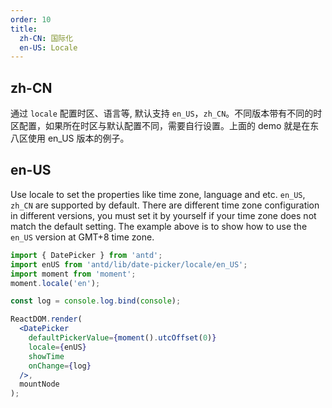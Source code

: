 ```yaml
---
order: 10
title:
  zh-CN: 国际化
  en-US: Locale
---
```


## zh-CN

通过 `locale` 配置时区、语言等, 默认支持 `en_US`，`zh_CN`。不同版本带有不同的时区配置，如果所在时区与默认配置不同，需要自行设置。上面的 demo 就是在东八区使用 en_US 版本的例子。

## en-US

Use locale to set the properties like time zone, language and etc. `en_US`, `zh_CN` are supported by default. There are different time zone configuration in different versions, you must set it by yourself if your time zone does not match the default setting. The example above is to show how to use the `en_US` version at GMT+8 time zone.


````jsx
import { DatePicker } from 'antd';
import enUS from 'antd/lib/date-picker/locale/en_US';
import moment from 'moment';
moment.locale('en');

const log = console.log.bind(console);

ReactDOM.render(
  <DatePicker
    defaultPickerValue={moment().utcOffset(0)}
    locale={enUS}
    showTime
    onChange={log}
  />,
  mountNode
);
````
